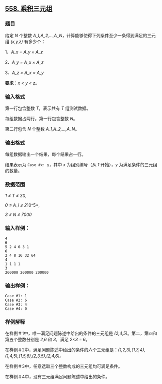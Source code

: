 ## [558. 乘积三元组](https://www.acwing.com/problem/content/560/)

### 题目

给定 *N* 个整数 *A_1,A_2,…,A_N*，计算能够使得下列条件至少一条得到满足的三元组 *(x,y,z)* 有多少个：

1、*A_x = A_y × A_z*

2、*A_y = A_x × A_z*

3、*A_z = A_x × A_y*

**要求**：*x < y < z*。

### 输入格式

第一行包含整数 *T*，表示共有 *T* 组测试数据。

每组数据占两行，第一行包含整数 *N*。

第二行包含 *N* 个整数 *A_1,A_2,…,A_N*。

### 输出格式

每组数据输出一个结果，每个结果占一行。

结果表示为 `Case #x: y`，其中 *x* 为组别编号（从 *1* 开始），*y* 为满足条件的三元组的数量。

### 数据范围

*1 ≤ T ≤ 30*,

*0 ≤ A_i ≤ 2*10^5*,

*3 ≤ N ≤ 7000*

### 输入样例：

```
4
6
5 2 4 6 3 1
6
2 4 8 16 32 64
4
1 1 1 1
3
200000 200000 200000
```

### 输出样例：

```
Case #1: 1
Case #2: 6
Case #3: 4
Case #4: 0
```

### 样例解释

在样例＃1中，唯一满足问题陈述中给出的条件的三元组是 *(2,4,5)*。第二，第四和第五个整数分别是 *2,6* 和 *3*，满足 *2×3 = 6*。

在样例＃2中，满足问题陈述中给出的条件的六个三元组是：*(1,2,3),(1,3,4),(1,4,5),(1,5,6),(2,3,5),(2,4,6)*。

在样例＃3中，任意选取三个整数构成的三元组均可满足条件。

在样例＃4中，没有三元组满足问题陈述中给出的条件。
